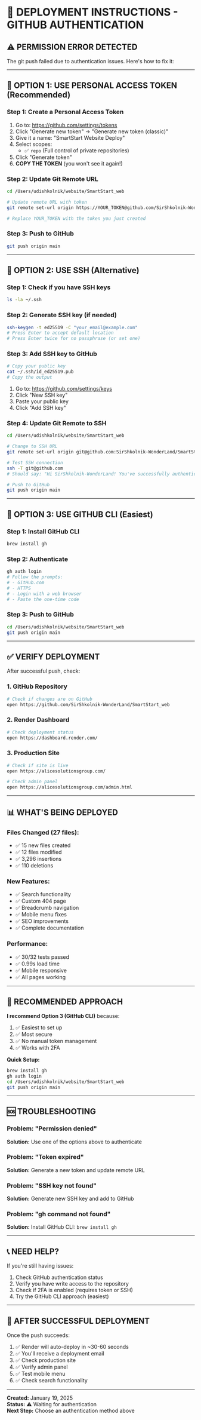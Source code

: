 # 🚀 DEPLOYMENT INSTRUCTIONS - GITHUB AUTHENTICATION

## ⚠️ PERMISSION ERROR DETECTED

The git push failed due to authentication issues. Here's how to fix it:

---

## 🔧 OPTION 1: USE PERSONAL ACCESS TOKEN (Recommended)

### **Step 1: Create a Personal Access Token**
1. Go to: https://github.com/settings/tokens
2. Click "Generate new token" → "Generate new token (classic)"
3. Give it a name: "SmartStart Website Deploy"
4. Select scopes:
   - ✅ `repo` (Full control of private repositories)
5. Click "Generate token"
6. **COPY THE TOKEN** (you won't see it again!)

### **Step 2: Update Git Remote URL**
```bash
cd /Users/udishkolnik/website/SmartStart_web

# Update remote URL with token
git remote set-url origin https://YOUR_TOKEN@github.com/SirShkolnik-WonderLand/SmartStart_web.git

# Replace YOUR_TOKEN with the token you just created
```

### **Step 3: Push to GitHub**
```bash
git push origin main
```

---

## 🔧 OPTION 2: USE SSH (Alternative)

### **Step 1: Check if you have SSH keys**
```bash
ls -la ~/.ssh
```

### **Step 2: Generate SSH key (if needed)**
```bash
ssh-keygen -t ed25519 -C "your_email@example.com"
# Press Enter to accept default location
# Press Enter twice for no passphrase (or set one)
```

### **Step 3: Add SSH key to GitHub**
```bash
# Copy your public key
cat ~/.ssh/id_ed25519.pub
# Copy the output
```

1. Go to: https://github.com/settings/keys
2. Click "New SSH key"
3. Paste your public key
4. Click "Add SSH key"

### **Step 4: Update Git Remote to SSH**
```bash
cd /Users/udishkolnik/website/SmartStart_web

# Change to SSH URL
git remote set-url origin git@github.com:SirShkolnik-WonderLand/SmartStart_web.git

# Test SSH connection
ssh -T git@github.com
# Should say: "Hi SirShkolnik-WonderLand! You've successfully authenticated..."

# Push to GitHub
git push origin main
```

---

## 🔧 OPTION 3: USE GITHUB CLI (Easiest)

### **Step 1: Install GitHub CLI**
```bash
brew install gh
```

### **Step 2: Authenticate**
```bash
gh auth login
# Follow the prompts:
# - GitHub.com
# - HTTPS
# - Login with a web browser
# - Paste the one-time code
```

### **Step 3: Push to GitHub**
```bash
cd /Users/udishkolnik/website/SmartStart_web
git push origin main
```

---

## ✅ VERIFY DEPLOYMENT

After successful push, check:

### **1. GitHub Repository**
```bash
# Check if changes are on GitHub
open https://github.com/SirShkolnik-WonderLand/SmartStart_web
```

### **2. Render Dashboard**
```bash
# Check deployment status
open https://dashboard.render.com/
```

### **3. Production Site**
```bash
# Check if site is live
open https://alicesolutionsgroup.com/

# Check admin panel
open https://alicesolutionsgroup.com/admin.html
```

---

## 📊 WHAT'S BEING DEPLOYED

### **Files Changed (27 files):**
- ✅ 15 new files created
- ✅ 12 files modified
- ✅ 3,296 insertions
- ✅ 110 deletions

### **New Features:**
- ✅ Search functionality
- ✅ Custom 404 page
- ✅ Breadcrumb navigation
- ✅ Mobile menu fixes
- ✅ SEO improvements
- ✅ Complete documentation

### **Performance:**
- ✅ 30/32 tests passed
- ✅ 0.99s load time
- ✅ Mobile responsive
- ✅ All pages working

---

## 🎯 RECOMMENDED APPROACH

**I recommend Option 3 (GitHub CLI)** because:
1. ✅ Easiest to set up
2. ✅ Most secure
3. ✅ No manual token management
4. ✅ Works with 2FA

**Quick Setup:**
```bash
brew install gh
gh auth login
cd /Users/udishkolnik/website/SmartStart_web
git push origin main
```

---

## 🆘 TROUBLESHOOTING

### **Problem: "Permission denied"**
**Solution:** Use one of the options above to authenticate

### **Problem: "Token expired"**
**Solution:** Generate a new token and update remote URL

### **Problem: "SSH key not found"**
**Solution:** Generate new SSH key and add to GitHub

### **Problem: "gh command not found"**
**Solution:** Install GitHub CLI: `brew install gh`

---

## 📞 NEED HELP?

If you're still having issues:
1. Check GitHub authentication status
2. Verify you have write access to the repository
3. Check if 2FA is enabled (requires token or SSH)
4. Try the GitHub CLI approach (easiest)

---

## 🎉 AFTER SUCCESSFUL DEPLOYMENT

Once the push succeeds:
1. ✅ Render will auto-deploy in ~30-60 seconds
2. ✅ You'll receive a deployment email
3. ✅ Check production site
4. ✅ Verify admin panel
5. ✅ Test mobile menu
6. ✅ Check search functionality

---

**Created:** January 19, 2025  
**Status:** ⚠️ Waiting for authentication  
**Next Step:** Choose an authentication method above

